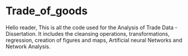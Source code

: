 # Trade_of_goods

Hello reader,
This is all the code used for the Analysis of Trade Data - Dissertation. It includes the cleansing operations, transformations, regression, creation of figures and maps, Artificial neural Networks and Network Analysis.
